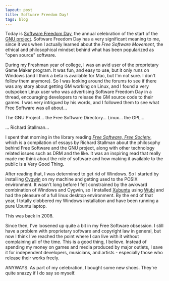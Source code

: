 ```yaml
---
layout: post
title: Software Freedom Day!
tags: blog
---
```


Today is [Software Freedom Day](http://softwarefreedomday.org), the annual celebration of the start of the [GNU project](http://gnu.org). Software Freedom Day has a very significant meaning to me, since it was when I actually learned about the *Free Software Movement*, the ethical and philosophical mindset behind what has been popularized as "open source" software.

During my Freshman year of college, I was an avid user of the proprietary Game Maker program. It was fun, and easy to use, but it only runs on Windows (and I think a beta is available for Mac, but I'm not sure. I don't follow them anymore). So I was looking around the forums to see if there was any story about getting GM working on Linux, and I found a very outspoken Linux user who was advertising Software Freedom Day in a thread, encouraging developers to release the GM source code to their games. I was very intrigued by his words, and I followed them to see what Free Software was all about...

The GNU Project... the Free Software Directory... Linux... the GPL...

... Richard Stallman...

I spent that morning in the library reading *[Free Software, Free Society](http://shop.fsf.org/product/free-software-free-society-2/)*, which is a compilation of essays by Richard Stallman about the philosophy behind Free Software and the GNU project, along with other technology related issues such as DRM and the like. It was an inspiring read that really made me think about the role of software and how making it available to the public is a Very Good Thing.

After reading that, I was determined to get rid of Windows. So I started by installing [Cygwin](http://cygwin.com) on my machine and getting used to the POSIX environment. It wasn't long before I felt constrained by the awkward combination of Windows and Cygwin, so I installed [Xubuntu](http://xubuntu.org) using [Wubi](http://www.ubuntu.com/download/ubuntu/windows-installer) and had the pleasure of a full linux desktop environment. By the end of that year, I totally clobbered my Windows installation and have been running a pure Ubuntu laptop.

This was back in 2008.

Since then, I've loosened up quite a bit in my Free Software obsession. I still have a problem with proprietary software and copyright law in general, but now I think I've reached the point where I can live with it without complaining all of the time. This is a good thing, I believe. Instead of spending my money on games and media produced by major outlets, I save it for independent developers, musicians, and artists - especially those who release their works freely.

ANYWAYS. As part of my celebration, I bought some new shoes. They're quite snazzy if I do say so myself.
